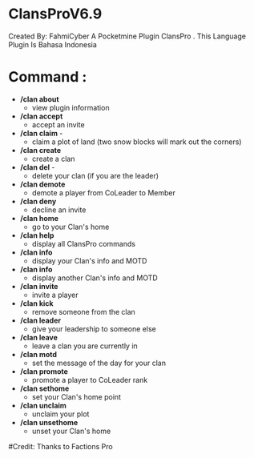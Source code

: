 # ClansProV6.9
Created By: FahmiCyber
A Pocketmine Plugin ClansPro . This Language Plugin Is Bahasa Indonesia

# Command :
* **/clan about** 
    * view plugin information
* **/clan accept** 
    * accept an invite
* **/clan claim** - 
    * claim a plot of land (two snow blocks will mark out the corners)
* **/clan create** 
    * create a clan
* **/clan del** -
    * delete your clan (if you are the leader)
* **/clan demote <player>** 
    * demote a player from CoLeader to Member
* **/clan deny** 
    * decline an invite
* **/clan home** 
    * go to your Clan's home
* **/clan help** 
    * display all ClansPro commands
* **/clan info** 
    * display your Clan's info and MOTD
* **/clan info <clan>** 
    * display another Clan's info and MOTD
* **/clan invite <player>**
    * invite a player
* **/clan kick <player>**
    * remove someone from the clan
* **/clan leader <player>** 
    * give your leadership to someone else
* **/clan leave**
    * leave a clan you are currently in
* **/clan motd**
    * set the message of the day for your clan
* **/clan promote <player>** 
    * promote a player to CoLeader rank
* **/clan sethome** 
    * set your Clan's home point
* **/clan unclaim** 
    * unclaim your plot
* **/clan unsethome** 
    * unset your Clan's home

#Credit: Thanks to Factions Pro

